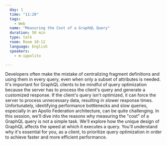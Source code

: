 ```yaml
---
  day: 1
  time: "11:20"
  tags:
    - Web
  name: "Measuring the Cost of a GraphQL Query"
  duration: 50 min
  type: talk
  room: Room 10-12
  language: English
  speakers:
    - m-ippolito

---
```

Developers often make the mistake of centralizing fragment definitions and using them in every query, even when only a subset of attributes is needed. It's important for GraphQL clients to be mindful of query optimization because the server has to process the client's query and generate a customized response. If the client's query isn't optimized, it can force the server to process unnecessary data, resulting in slower response times. Unfortunately, identifying performance bottlenecks and slow queries, especially in an Apollo Federation architecture, can be quite challenging. In this session, we'll dive into the reasons why measuring the "cost" of a GraphQL query is not a simple task. We'll explore how the unique design of GraphQL affects the speed at which it executes a query. You'll understand why it's essential for you, as a client, to prioritize query optimization in order to achieve faster and more efficient performance.
  